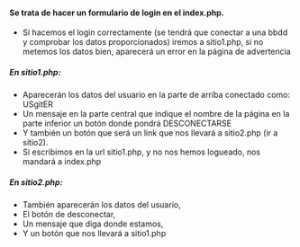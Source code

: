  #### Se trata de hacer un formulario de login en el index.php.
 
 * Si hacemos el login correctamente (se tendrá que conectar a una bbdd y comprobar los datos proporcionados)
 iremos a sitio1.php, si no metemos los datos bien, aparecerá un error en la página de advertencia
 
##### En sitio1.php:
* Aparecerán los datos del usuario en la parte de arriba conectado como: USgitER
* Un mensaje en la parte central que indique el nombre de la página en la parte inferior un botón donde pondrá DESCONECTARSE
* Y también un botón que será un link que nos llevará a sitio2.php (ir a sitio2).
* Si escribimos en la url sitio1.php, y no nos hemos logueado, nos mandará a index.php

##### En sitio2.php:
* También aparecerán los datos del usuario,
* El botón de desconectar,
* Un mensaje que diga donde estamos,
* Y un botón que nos llevará a sitio1.php